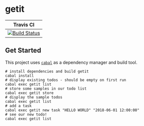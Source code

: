 # getit

| Travis CI |
| --- |
| [![Build Status](https://travis-ci.com/benjspriggs/getit.svg?token=bmaxgzYYR9V3NTLzRd1p&branch=master)](https://travis-ci.com/benjspriggs/getit) |

## Get Started
This project uses [`cabal`](https://www.haskell.org/cabal/download.html) as a dependency manager and build tool.

```shell
# install dependencies and build getit
cabal install
# display existing todos - should be empty on first run
cabal exec getit list
# store some samples in our todo list
cabal exec getit store
# display the sample todos
cabal exec getit list
# add a task
cabal exec getit new task "HELLO WORLD" "2018-06-01 12:00:00"
# see our new todo!
cabal exec getit list
```
